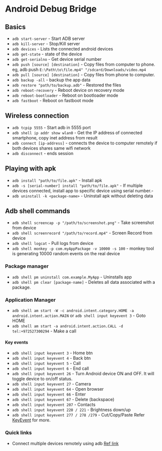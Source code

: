 # Android Debug Bridge

## Basics
- `adb start-server` - Start ADB server  
- `adb kill-server` - Stop/Kill server  
- `adb devices` - Lists the connected android devices  
- `adb get-state` - state of the device  
- `adb get-serialno` - Get device serial number  
- `adb push [source] [destination]` - Copy files from computer to phone.   
eg, adb push `E:\Path\to\file.mp4" "/sdcard/Downloads/video.mp4`   
- `adb pull [source] [destination]` - Copy files from phone to computer.  
- `adb backup -all` - backup the app data  
- `adb restore "path/to/backup.adb"` - Restored the files  
- `adb reboot-recovery` - Reboot device on recovery mode  
- `adb reboot-bootloader` - Reboot on bootloader mode  
- `adb fastboot` - Reboot on fastboot mode  

## Wireless connection
- `adb tcpip 5555` - Start adb in 5555 port  
- `adb shell ip addr show wlan0` - Get the IP address of connected smartphone, copy inet address from result  
- `adb connect [ip-address]` - connects the device to computer remotely if both devices shares same wifi network  
- `adb disconnect` - ends session  

## Playing with apk
- `adb install "path/to/file.apk"` - Install apk  
- `adb -s [serial-number] install "path/to/file.apk"` - If multiple devices connected, install app to specific device using serial number.-   
- `adb uninstall -k <package-name>` - Uninstall apk without deleting data

## Adb shell commands
- `adb shell screencap -p "/path/to/screenshot.png"` - Take screenshot from device
- `adb shell screenrecord "/path/to/record.mp4"` - Screen Record from device
- `adb shell logcat` - Pull logs from device  
- `adb shell monkey -p com.myAppPackage -v 10000 -s 100` - monkey tool is generating 10000 random events on the real device

### Package manager
- `adb shell pm uninstall com.example.MyApp` - Uninstalls app
- `adb shell pm clear [package-name]` - Deletes all data associated with a package.

### Application Manager
- `adb shell am start -W -c android.intent.category.HOME -a android.intent.action.MAIN` or `adb shell input keyevent 3` - Goto HOME
- `adb shell am start -a android.intent.action.CALL -d tel:+972527300294` - Make a call

#### Key events
- `adb shell input keyevent 3` - Home btn
- `adb shell input keyevent 4` - Back btn
- `adb shell input keyevent 5` - Call
- `adb shell input keyevent 6` - End call
- `adb shell input keyevent 26`  - Turn Android device ON and OFF. It will toggle device to on/off status.
- `adb shell input keyevent 27` - Camera
- `adb shell input keyevent 64` - Open browser
- `adb shell input keyevent 66` - Enter
- `adb shell input keyevent 67` - Delete (backspace)
- `adb shell input keyevent 207` - Contacts
- `adb shell input keyevent 220 / 221` - Brightness down/up
- `adb shell input keyevent 277 / 278 /279` - Cut/Copy/Paste
Refer [KeyEvent](https://developer.android.com/reference/android/view/KeyEvent.html) for more.  

### Quick links
- Connect multiple devices remotely using adb [Ref link](https://android.stackexchange.com/a/137615/263737) 


